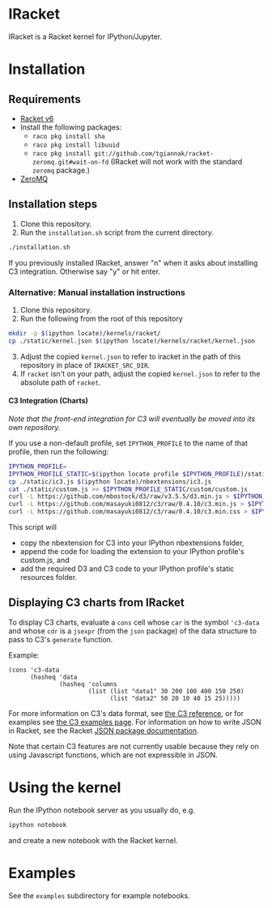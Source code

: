 # IRacket

IRacket is a Racket kernel for IPython/Jupyter.

# Installation

## Requirements

* [Racket v6](http://racket-lang.org)
* Install the following packages:
  * `raco pkg install sha`
  * `raco pkg install libuuid`
  * `raco pkg install git://github.com/tgiannak/racket-zeromq.git#wait-on-fd`
    (IRacket will not work with the standard `zeromq` package.)
* [ZeroMQ](http://zeromq.org)

## Installation steps

1. Clone this repository.
2. Run the `installation.sh` script from the current directory.
```bash
./installation.sh
```

If you previously installed IRacket, answer "n" when it asks about
installing C3 integration.  Otherwise say "y" or hit enter.

### Alternative: Manual installation instructions

1. Clone this repository.
2. Run the following from the root of this repository
```bash
mkdir -p $(ipython locate)/kernels/racket/
cp ./static/kernel.json $(ipython locate)/kernels/racket/kernel.json
```
3. Adjust the copied `kernel.json` to refer to iracket in the path of this
   repository in place of `IRACKET_SRC_DIR`.
4. If `racket` isn't on your path, adjust the copied `kernel.json` to refer to
   the absolute path of `racket`.

#### C3 Integration (Charts)

_Note that the front-end integration for C3 will eventually be moved into its
own repository._

If you use a non-default profile, set `IPYTHON_PROFILE` to the name of that
profile, then run the following:

```bash
IPYTHON_PROFILE=
IPYTHON_PROFILE_STATIC=$(ipython locate profile $IPYTHON_PROFILE)/static
cp ./static/ic3.js $(ipython locate)/nbextensions/ic3.js
cat ./static/custom.js >> $IPYTHON_PROFILE_STATIC/custom/custom.js
curl -L https://github.com/mbostock/d3/raw/v3.5.5/d3.min.js > $IPYTHON_PROFILE_STATIC/d3.js
curl -L https://github.com/masayuki0812/c3/raw/0.4.10/c3.min.js > $IPYTHON_PROFILE_STATIC/c3.js
curl -L https://github.com/masayuki0812/c3/raw/0.4.10/c3.min.css > $IPYTHON_PROFILE_STATIC/c3.css
```

This script will
* copy the nbextension for C3 into your IPython nbextensions folder,
* append the code for loading the extension to your IPython profile's
  custom.js, and
* add the required D3 and C3 code to your IPython profile's static resources
  folder.

## Displaying C3 charts from IRacket

To display C3 charts, evaluate a `cons` cell whose `car` is the symbol
`'c3-data` and whose `cdr` is a `jsexpr` (from the `json` package) of the data
structure to pass to C3's `generate` function.

Example:
```racket
(cons 'c3-data
      (hasheq 'data
              (hasheq 'columns
                      (list (list "data1" 30 200 100 400 150 250)
                            (list "data2" 50 20 10 40 15 25)))))
```

For more information on C3's data format, see
[the C3 reference](http://c3js.org/reference.html), or for examples see
[the C3 examples page](http://c3js.org/examples.html). For information
on how to write JSON in Racket, see the Racket
[JSON package documentation](http://docs.racket-lang.org/json/index.html).

Note that certain C3 features are not currently usable because they rely
on using Javascript functions, which are not expressible in JSON.


# Using the kernel

Run the IPython notebook server as you usually do, e.g.
```bash
ipython notebook
```
and create a new notebook with the Racket kernel.

# Examples

See the `examples` subdirectory for example notebooks.
